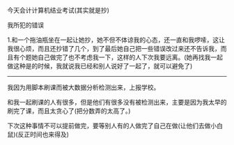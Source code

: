 今天会计计算机结业考试(其实就是抄)

  

我所犯的错误

1.和一个拖油瓶坐在一起让她抄，她不但不体谅我的心态，还一直和我啰嗦，这让我很心烦，而且还抄错了几个，到了最后她自己把一些错误改过来还不告诉我，而且有个题她自己做完了也不考虑我一下，这样的人下次我要远离。(她再找我一起做这种是的时候，我就说我已经和别人说好了一起了，就可以避免了)
___
我因为用脚本刷课而被大数据分析检测出来，上报学校。

  

和我一起刷课的人有很多，但是他们有很多没有被检测出来，主要是因为我太早的刷完了课，而且太贪心了(把分数弄的太高了。)

  

下次这种事情不可以提前做完，要等别人有的人做完了自己在做(让他们去做小白鼠)(反正时间也来得及)